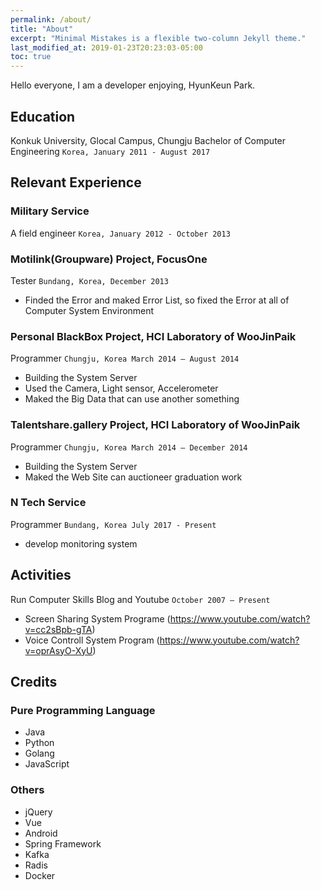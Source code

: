 ```yaml
---
permalink: /about/
title: "About"
excerpt: "Minimal Mistakes is a flexible two-column Jekyll theme."
last_modified_at: 2019-01-23T20:23:03-05:00
toc: true
---
```


Hello everyone, I am a developer enjoying, HyunKeun Park.

## Education
Konkuk University, Glocal Campus, Chungju Bachelor of Computer Engineering `Korea, January 2011 - August 2017`

## Relevant Experience
### Military Service
A field engineer `Korea, January 2012 - October 2013`

### Motilink(Groupware) Project, FocusOne
Tester `Bundang, Korea, December 2013`
* Finded the Error and maked Error List, so fixed the Error at all of Computer System
Environment

### Personal BlackBox Project, HCI Laboratory of WooJinPaik
Programmer `Chungju, Korea March 2014 – August 2014`
* Building the System Server
* Used the Camera, Light sensor, Accelerometer
* Maked the Big Data that can use another something

### Talentshare.gallery Project, HCI Laboratory of WooJinPaik 
Programmer `Chungju, Korea March 2014 – December 2014`
* Building the System Server
* Maked the Web Site can auctioneer graduation work

### N Tech Service 
Programmer `Bundang, Korea July 2017 - Present`
* develop monitoring system

## Activities
Run Computer Skills Blog and Youtube `October 2007 – Present`
* Screen Sharing System Programe (https://www.youtube.com/watch?v=cc2sBpb-gTA)
* Voice Controll System Program (https://www.youtube.com/watch?v=oprAsyO-XyU)

## Credits
### Pure Programming Language
* Java
* Python
* Golang
* JavaScript

### Others
* jQuery
* Vue
* Android
* Spring Framework
* Kafka
* Radis
* Docker